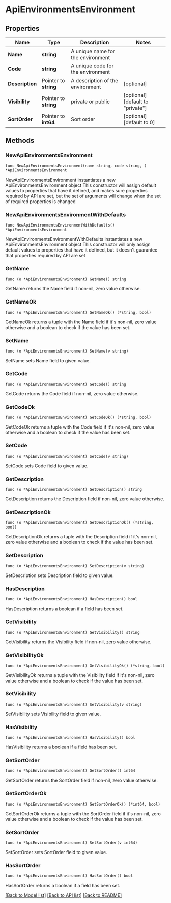# ApiEnvironmentsEnvironment

## Properties

Name | Type | Description | Notes
------------ | ------------- | ------------- | -------------
**Name** | **string** | A unique name for the environment | 
**Code** | **string** | A unique code for the environment | 
**Description** | Pointer to **string** | A description of the environment | [optional] 
**Visibility** | Pointer to **string** | private or public | [optional] [default to "private"]
**SortOrder** | Pointer to **int64** | Sort order | [optional] [default to 0]

## Methods

### NewApiEnvironmentsEnvironment

`func NewApiEnvironmentsEnvironment(name string, code string, ) *ApiEnvironmentsEnvironment`

NewApiEnvironmentsEnvironment instantiates a new ApiEnvironmentsEnvironment object
This constructor will assign default values to properties that have it defined,
and makes sure properties required by API are set, but the set of arguments
will change when the set of required properties is changed

### NewApiEnvironmentsEnvironmentWithDefaults

`func NewApiEnvironmentsEnvironmentWithDefaults() *ApiEnvironmentsEnvironment`

NewApiEnvironmentsEnvironmentWithDefaults instantiates a new ApiEnvironmentsEnvironment object
This constructor will only assign default values to properties that have it defined,
but it doesn't guarantee that properties required by API are set

### GetName

`func (o *ApiEnvironmentsEnvironment) GetName() string`

GetName returns the Name field if non-nil, zero value otherwise.

### GetNameOk

`func (o *ApiEnvironmentsEnvironment) GetNameOk() (*string, bool)`

GetNameOk returns a tuple with the Name field if it's non-nil, zero value otherwise
and a boolean to check if the value has been set.

### SetName

`func (o *ApiEnvironmentsEnvironment) SetName(v string)`

SetName sets Name field to given value.


### GetCode

`func (o *ApiEnvironmentsEnvironment) GetCode() string`

GetCode returns the Code field if non-nil, zero value otherwise.

### GetCodeOk

`func (o *ApiEnvironmentsEnvironment) GetCodeOk() (*string, bool)`

GetCodeOk returns a tuple with the Code field if it's non-nil, zero value otherwise
and a boolean to check if the value has been set.

### SetCode

`func (o *ApiEnvironmentsEnvironment) SetCode(v string)`

SetCode sets Code field to given value.


### GetDescription

`func (o *ApiEnvironmentsEnvironment) GetDescription() string`

GetDescription returns the Description field if non-nil, zero value otherwise.

### GetDescriptionOk

`func (o *ApiEnvironmentsEnvironment) GetDescriptionOk() (*string, bool)`

GetDescriptionOk returns a tuple with the Description field if it's non-nil, zero value otherwise
and a boolean to check if the value has been set.

### SetDescription

`func (o *ApiEnvironmentsEnvironment) SetDescription(v string)`

SetDescription sets Description field to given value.

### HasDescription

`func (o *ApiEnvironmentsEnvironment) HasDescription() bool`

HasDescription returns a boolean if a field has been set.

### GetVisibility

`func (o *ApiEnvironmentsEnvironment) GetVisibility() string`

GetVisibility returns the Visibility field if non-nil, zero value otherwise.

### GetVisibilityOk

`func (o *ApiEnvironmentsEnvironment) GetVisibilityOk() (*string, bool)`

GetVisibilityOk returns a tuple with the Visibility field if it's non-nil, zero value otherwise
and a boolean to check if the value has been set.

### SetVisibility

`func (o *ApiEnvironmentsEnvironment) SetVisibility(v string)`

SetVisibility sets Visibility field to given value.

### HasVisibility

`func (o *ApiEnvironmentsEnvironment) HasVisibility() bool`

HasVisibility returns a boolean if a field has been set.

### GetSortOrder

`func (o *ApiEnvironmentsEnvironment) GetSortOrder() int64`

GetSortOrder returns the SortOrder field if non-nil, zero value otherwise.

### GetSortOrderOk

`func (o *ApiEnvironmentsEnvironment) GetSortOrderOk() (*int64, bool)`

GetSortOrderOk returns a tuple with the SortOrder field if it's non-nil, zero value otherwise
and a boolean to check if the value has been set.

### SetSortOrder

`func (o *ApiEnvironmentsEnvironment) SetSortOrder(v int64)`

SetSortOrder sets SortOrder field to given value.

### HasSortOrder

`func (o *ApiEnvironmentsEnvironment) HasSortOrder() bool`

HasSortOrder returns a boolean if a field has been set.


[[Back to Model list]](../README.md#documentation-for-models) [[Back to API list]](../README.md#documentation-for-api-endpoints) [[Back to README]](../README.md)


